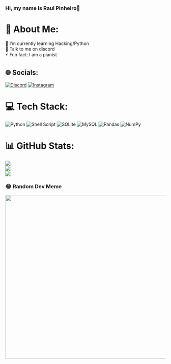 <h3>Hi, my name is Raul Pinheiro👋</h3>

# 💫 About Me:
🌱 I’m currently learning Hacking/Python<br>💬 Talk to me on discord<br>⚡ Fun fact: I am a pianist


## 🌐 Socials:
[![Discord](https://img.shields.io/badge/Discord-%237289DA.svg?logo=discord&logoColor=white)](htttps://discord.gg/https://discord.com/users/493084892679372840) [![Instagram](https://img.shields.io/badge/Instagram-%23E4405F.svg?logo=Instagram&logoColor=white)](https://instagram.com/rtsp._) 

# 💻 Tech Stack:
![Python](https://img.shields.io/badge/python-3670A0?style=for-the-badge&logo=python&logoColor=ffdd54) ![Shell Script](https://img.shields.io/badge/shell_script-%23121011.svg?style=for-the-badge&logo=gnu-bash&logoColor=white) ![SQLite](https://img.shields.io/badge/sqlite-%2307405e.svg?style=for-the-badge&logo=sqlite&logoColor=white) ![MySQL](https://img.shields.io/badge/mysql-%2300f.svg?style=for-the-badge&logo=mysql&logoColor=white) ![Pandas](https://img.shields.io/badge/pandas-%23150458.svg?style=for-the-badge&logo=pandas&logoColor=white) ![NumPy](https://img.shields.io/badge/numpy-%23013243.svg?style=for-the-badge&logo=numpy&logoColor=white)
# 📊 GitHub Stats:
![](https://github-readme-stats.vercel.app/api?username=raulp2007&theme=blueberry&hide_border=false&include_all_commits=true&count_private=true)<br/>
![](https://github-readme-streak-stats.herokuapp.com/?user=raulp2007&theme=blueberry&hide_border=false)<br/>
![](https://github-readme-stats.vercel.app/api/top-langs/?username=raulp2007&theme=blueberry&hide_border=false&include_all_commits=true&count_private=true&layout=compact)

### 😂 Random Dev Meme
<img src="https://random-memer.herokuapp.com/" width="512px"/>


